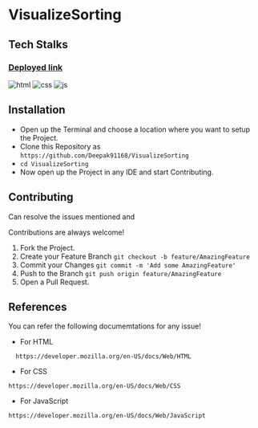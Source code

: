 # VisualizeSorting

## Tech Stalks

### [Deployed link]([https://chat-app-jsmastery.netlify.app](https://nikkis-visualize-sorting.netlify.app))
<p align="center">

 ![html](https://img.shields.io/badge/HTML-239120?style=for-the-badge&logo=html5&logoColor=white) ![css](https://img.shields.io/badge/CSS-E34F26?&style=for-the-badge&logo=css3&logoColor=white) ![js](https://img.shields.io/badge/JavaScript-F7DF1E?style=for-the-badge&logo=javascript&logoColor=black)

</p>

## Installation


- Open up the Terminal and choose a location where you want to setup the Project.
- Clone this Repository as
  `https://github.com/Deepak91168/VisualizeSorting`
- `cd VisualizeSorting`
- Now open up the Project in any IDE and start Contributing.

## Contributing

Can resolve the issues mentioned and

Contributions are always welcome!

1. Fork the Project.
2. Create your Feature Branch
   `git checkout -b feature/AmazingFeature`
3. Commit your Changes
   `git commit -m 'Add some AmazingFeature'`
4. Push to the Branch
   `git push origin feature/AmazingFeature`
5. Open a Pull Request.

## References

You can refer the following documemtations for any issue!

- For HTML

````
  https://developer.mozilla.org/en-US/docs/Web/HTML
````

- For CSS

````
https://developer.mozilla.org/en-US/docs/Web/CSS
````

- For JavaScript

````
https://developer.mozilla.org/en-US/docs/Web/JavaScript
````
